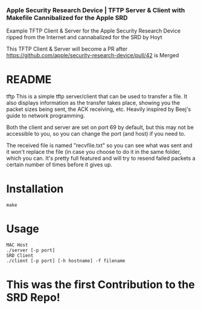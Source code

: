 ### Apple Security Research Device | TFTP Server & Client with Makefile Cannibalized for the Apple SRD

Example TFTP Client & Server for the Apple Security Research Device ripped from the Internet and cannabalized for the SRD by Hoyt

This TFTP Client & Server will become a PR after https://github.com/apple/security-research-device/pull/42 is Merged

# README

tftp
This is a simple tftp server/client that can be used to transfer a file. It also displays information as the transfer takes place, showing you the packet sizes being sent, the ACK receiving, etc. Heavily inspired by Beej's guide to network programming.

Both the client and server are set on port 69 by default, but this may not be accessible to you, so you can change the port (and host) if you need to.

The received file is named "recvfile.txt" so you can see what was sent and it won't replace the file (in case you choose to do it in the same folder, which you can. It's pretty full featured and will try to resend failed packets a certain number of times before it gives up.

# Installation
```
make
```
# Usage
```
MAC Host
./server [-p port]
SRD Client
./client [-p port] [-h hostname] -f filename
```

# This was the first Contribution to the SRD Repo!
